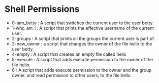 # Shell Permissions

* 0-iam_betty : A script that switches the current user to the user betty.
* 1-who_am_i : A script that prints the effective username of the current user.
* 2-groups : A script that prints all the groups the current user is part of.
* 3-new_owner : a script that changes the owner of the file hello to the user betty.
* 4-empty : A script that creates an empty file called hello
* 5-execute : A script that adds execute permission to the owner of the file hello.
* 6 : A script that adds execute permission to the owner and the group owner, and read permission to other users, to the file hello.